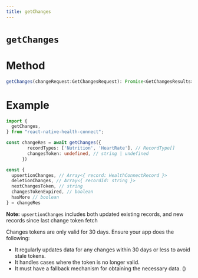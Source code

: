 ```yaml
---
title: getChanges
---
```


# `getChanges`

# Method

```ts
getChanges(changeRequest:GetChangesRequest): Promise<GetChangesResults>
```

# Example

```ts
import {
  getChanges,
} from "react-native-health-connect";

const changeRes = await getChanges({
        recordTypes: ['Nutrition', 'HeartRate'], // RecordType[]
        changesToken: undefined, // string | undefined
      })

const {
  upsertionChanges, // Array<{ record: HealthConnectRecord }>
  deletionChanges, // Array<{ recordId: string }>
  nextChangesToken, // string
  changesTokenExpired, // boolean
  hasMore // boolean
} = changeRes
```


**Note:** `upsertionChanges` includes both updated existing records, and new records since last change token fetch

Changes tokens are only valid for 30 days. Ensure your app does the following:

- It regularly updates data for any changes within 30 days or less to avoid stale tokens.
- It handles cases where the token is no longer valid.
- It must have a fallback mechanism for obtaining the necessary data. ()

